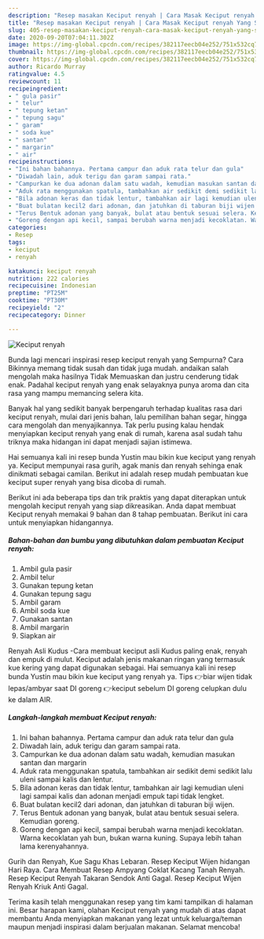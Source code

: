 ```yaml
---
description: "Resep masakan Keciput renyah | Cara Masak Keciput renyah Yang Sedap"
title: "Resep masakan Keciput renyah | Cara Masak Keciput renyah Yang Sedap"
slug: 405-resep-masakan-keciput-renyah-cara-masak-keciput-renyah-yang-sedap
date: 2020-09-20T07:04:11.302Z
image: https://img-global.cpcdn.com/recipes/382117eecb04e252/751x532cq70/keciput-renyah-foto-resep-utama.jpg
thumbnail: https://img-global.cpcdn.com/recipes/382117eecb04e252/751x532cq70/keciput-renyah-foto-resep-utama.jpg
cover: https://img-global.cpcdn.com/recipes/382117eecb04e252/751x532cq70/keciput-renyah-foto-resep-utama.jpg
author: Ricardo Murray
ratingvalue: 4.5
reviewcount: 11
recipeingredient:
- " gula pasir"
- " telur"
- " tepung ketan"
- " tepung sagu"
- " garam"
- " soda kue"
- " santan"
- " margarin"
- " air"
recipeinstructions:
- "Ini bahan bahannya. Pertama campur dan aduk rata telur dan gula"
- "Diwadah lain, aduk terigu dan garam sampai rata."
- "Campurkan ke dua adonan dalam satu wadah, kemudian masukan santan dan margarin"
- "Aduk rata menggunakan spatula, tambahkan air sedikit demi sedikit lalu uleni sampai kalis dan lentur."
- "Bila adonan keras dan tidak lentur, tambahkan air lagi kemudian uleni lagi sampai kalis dan adonan menjadi empuk tapi tidak lengket."
- "Buat bulatan kecil2 dari adonan, dan jatuhkan di taburan biji wijen."
- "Terus Bentuk adonan yang banyak, bulat atau bentuk sesuai selera. Kemudian goreng."
- "Goreng dengan api kecil, sampai berubah warna menjadi kecoklatan. Warna kecoklatan yah bun, bukan warna kuning. Supaya lebih tahan lama kerenyahannya."
categories:
- Resep
tags:
- keciput
- renyah

katakunci: keciput renyah 
nutrition: 222 calories
recipecuisine: Indonesian
preptime: "PT25M"
cooktime: "PT30M"
recipeyield: "2"
recipecategory: Dinner

---
```



![Keciput renyah](https://img-global.cpcdn.com/recipes/382117eecb04e252/751x532cq70/keciput-renyah-foto-resep-utama.jpg)

Bunda lagi mencari inspirasi resep keciput renyah yang Sempurna? Cara Bikinnya memang tidak susah dan tidak juga mudah. andaikan salah mengolah maka hasilnya Tidak Memuaskan dan justru cenderung tidak enak. Padahal keciput renyah yang enak selayaknya punya aroma dan cita rasa yang mampu memancing selera kita.

Banyak hal yang sedikit banyak berpengaruh terhadap kualitas rasa dari keciput renyah, mulai dari jenis bahan, lalu pemilihan bahan segar, hingga cara mengolah dan menyajikannya. Tak perlu pusing kalau hendak menyiapkan keciput renyah yang enak di rumah, karena asal sudah tahu triknya maka hidangan ini dapat menjadi sajian istimewa.

Hai semuanya kali ini resep bunda Yustin mau bikin kue keciput yang renyah ya. Keciput mempunyai rasa gurih, agak manis dan renyah sehinga enak dinikmati sebagai camilan. Berikut ini adalah resep mudah pembuatan kue keciput super renyah yang bisa dicoba di rumah.


Berikut ini ada beberapa tips dan trik praktis yang dapat diterapkan untuk mengolah keciput renyah yang siap dikreasikan. Anda dapat membuat Keciput renyah memakai 9 bahan dan 8 tahap pembuatan. Berikut ini cara untuk menyiapkan hidangannya.

<!--inarticleads1-->

##### Bahan-bahan dan bumbu yang dibutuhkan dalam pembuatan Keciput renyah:

1. Ambil  gula pasir
1. Ambil  telur
1. Gunakan  tepung ketan
1. Gunakan  tepung sagu
1. Ambil  garam
1. Ambil  soda kue
1. Gunakan  santan
1. Ambil  margarin
1. Siapkan  air


Renyah Asli Kudus -Cara membuat keciput asli Kudus paling enak, renyah dan empuk di mulut. Keciput adalah jenis makanan ringan yang termasuk kue kering yang dapat digunakan sebagai. Hai semuanya kali ini resep bunda Yustin mau bikin kue keciput yang renyah ya. Tips 👉biar wijen tidak lepas/ambyar saat DI goreng 👉keciput sebelum DI goreng celupkan dulu ke dalam AIR. 

<!--inarticleads2-->

##### Langkah-langkah membuat Keciput renyah:

1. Ini bahan bahannya. Pertama campur dan aduk rata telur dan gula
1. Diwadah lain, aduk terigu dan garam sampai rata.
1. Campurkan ke dua adonan dalam satu wadah, kemudian masukan santan dan margarin
1. Aduk rata menggunakan spatula, tambahkan air sedikit demi sedikit lalu uleni sampai kalis dan lentur.
1. Bila adonan keras dan tidak lentur, tambahkan air lagi kemudian uleni lagi sampai kalis dan adonan menjadi empuk tapi tidak lengket.
1. Buat bulatan kecil2 dari adonan, dan jatuhkan di taburan biji wijen.
1. Terus Bentuk adonan yang banyak, bulat atau bentuk sesuai selera. Kemudian goreng.
1. Goreng dengan api kecil, sampai berubah warna menjadi kecoklatan. Warna kecoklatan yah bun, bukan warna kuning. Supaya lebih tahan lama kerenyahannya.


Gurih dan Renyah, Kue Sagu Khas Lebaran. Resep Keciput Wijen hidangan Hari Raya. Cara Membuat Resep Ampyang Coklat Kacang Tanah Renyah. Resep Keciput Renyah Takaran Sendok Anti Gagal. Resep Keciput Wijen Renyah Kriuk Anti Gagal. 

Terima kasih telah menggunakan resep yang tim kami tampilkan di halaman ini. Besar harapan kami, olahan Keciput renyah yang mudah di atas dapat membantu Anda menyiapkan makanan yang lezat untuk keluarga/teman maupun menjadi inspirasi dalam berjualan makanan. Selamat mencoba!

